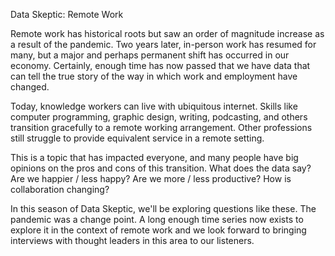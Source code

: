 Data Skeptic: Remote Work

Remote work has historical roots but saw an order of magnitude increase as a result of the pandemic.  Two years later, in-person work has resumed for many, but a major and perhaps permanent shift has occurred in our economy.  Certainly, enough time has now passed that we have data that can tell the true story of the way in which work and employment have changed.

Today, knowledge workers can live with ubiquitous internet.  Skills like computer programming, graphic design, writing, podcasting, and others transition gracefully to a remote working arrangement.  Other professions still struggle to provide equivalent service in a remote setting.

This is a topic that has impacted everyone, and many people have big opinions on the pros and cons of this transition.  What does the data say?  Are we happier / less happy?  Are we more / less productive?  How is collaboration changing?

In this season of Data Skeptic, we'll be exploring questions like these.  The pandemic was a change point.  A long enough time series now exists to explore it in the context of remote work and we look forward to bringing interviews with thought leaders in this area to our listeners.

